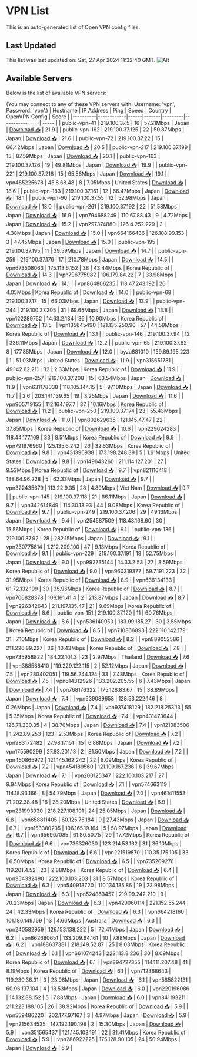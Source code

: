# VPN List

This is an auto-generated list of Open VPN config files.

## Last Updated

This list was last updated on: Sat, 27 Apr 2024 11:32:40 GMT.
![Alt](https://repobeats.axiom.co/api/embed/186b98318ef1479477931607c1ad7d823f12451f.svg "Repobeats analytics image")

## Available Servers

Below is the list of available VPN servers:

(You may connect to any of these VPN servers with: Username: 'vpn', Password: 'vpn'.)
| Hostname | IP Address | Ping | Speed | Country | OpenVPN Config | Score |
|----------|------------|------|-------|---------|----------------| ----- |
| public-vpn-41 | 219.100.37.5 | 16 | 57.21Mbps | Japan | [Download 📥](./configs/server_0_JP.ovpn) | 21.9 |
| public-vpn-162 | 219.100.37.125 | 22 | 50.87Mbps | Japan | [Download 📥](./configs/server_1_JP.ovpn) | 21.6 |
| public-vpn-72 | 219.100.37.22 | 15 | 66.42Mbps | Japan | [Download 📥](./configs/server_2_JP.ovpn) | 20.5 |
| public-vpn-217 | 219.100.37.199 | 15 | 87.59Mbps | Japan | [Download 📥](./configs/server_3_JP.ovpn) | 20.1 |
| public-vpn-163 | 219.100.37.126 | 19 | 49.81Mbps | Japan | [Download 📥](./configs/server_4_JP.ovpn) | 19.9 |
| public-vpn-221 | 219.100.37.218 | 15 | 65.56Mbps | Japan | [Download 📥](./configs/server_5_JP.ovpn) | 19.1 |
| vpn485225678 | 45.8.68.48 | 8 | 7.05Mbps | United States | [Download 📥](./configs/server_6_US.ovpn) | 18.6 |
| public-vpn-183 | 219.100.37.161 | 12 | 66.47Mbps | Japan | [Download 📥](./configs/server_7_JP.ovpn) | 18.1 |
| public-vpn-90 | 219.100.37.55 | 12 | 52.98Mbps | Japan | [Download 📥](./configs/server_8_JP.ovpn) | 18.0 |
| public-vpn-261 | 219.100.37.192 | 22 | 51.58Mbps | Japan | [Download 📥](./configs/server_9_JP.ovpn) | 16.9 |
| vpn794688249 | 110.67.88.43 | 9 | 4.72Mbps | Japan | [Download 📥](./configs/server_10_JP.ovpn) | 15.2 |
| vpn297374880 | 126.4.252.229 | 3 | 4.38Mbps | Japan | [Download 📥](./configs/server_11_JP.ovpn) | 15.0 |
| vpn664166436 | 126.108.99.153 | 3 | 47.45Mbps | Japan | [Download 📥](./configs/server_12_JP.ovpn) | 15.0 |
| public-vpn-195 | 219.100.37.195 | 11 | 39.59Mbps | Japan | [Download 📥](./configs/server_13_JP.ovpn) | 14.7 |
| public-vpn-259 | 219.100.37.176 | 17 | 210.78Mbps | Japan | [Download 📥](./configs/server_14_JP.ovpn) | 14.5 |
| vpn673508063 | 175.113.6.152 | 38 | 43.44Mbps | Korea Republic of | [Download 📥](./configs/server_15_KR.ovpn) | 14.3 |
| vpn796775982 | 106.179.84.22 | 7 | 33.98Mbps | Japan | [Download 📥](./configs/server_16_JP.ovpn) | 14.1 |
| vpn864806235 | 118.47.243.192 | 26 | 4.05Mbps | Korea Republic of | [Download 📥](./configs/server_17_KR.ovpn) | 14.0 |
| public-vpn-68 | 219.100.37.17 | 15 | 66.03Mbps | Japan | [Download 📥](./configs/server_18_JP.ovpn) | 13.9 |
| public-vpn-244 | 219.100.37.205 | 31 | 69.65Mbps | Japan | [Download 📥](./configs/server_19_JP.ovpn) | 13.8 |
| vpn122289752 | 14.63.2.134 | 36 | 10.90Mbps | Korea Republic of | [Download 📥](./configs/server_20_KR.ovpn) | 13.5 |
| vpn135645490 | 121.135.250.90 | 57 | 44.59Mbps | Korea Republic of | [Download 📥](./configs/server_21_KR.ovpn) | 13.1 |
| public-vpn-146 | 219.100.37.94 | 12 | 336.11Mbps | Japan | [Download 📥](./configs/server_22_JP.ovpn) | 12.2 |
| public-vpn-65 | 219.100.37.82 | 8 | 177.85Mbps | Japan | [Download 📥](./configs/server_23_JP.ovpn) | 12.0 |
| byza881010 | 159.89.195.223 | 1 | 51.03Mbps | United States | [Download 📥](./configs/server_24_US.ovpn) | 11.9 |
| vpn315651781 | 49.142.62.211 | 32 | 2.33Mbps | Korea Republic of | [Download 📥](./configs/server_25_KR.ovpn) | 11.9 |
| public-vpn-257 | 219.100.37.208 | 15 | 63.54Mbps | Japan | [Download 📥](./configs/server_26_JP.ovpn) | 11.9 |
| vpn631178038 | 118.105.144.15 | 5 | 97.10Mbps | Japan | [Download 📥](./configs/server_27_JP.ovpn) | 11.7 |
| 2i6 | 203.141.139.65 | 19 | 3.25Mbps | Japan | [Download 📥](./configs/server_28_JP.ovpn) | 11.6 |
| vpn905719155 | 112.164.197.7 | 37 | 10.16Mbps | Korea Republic of | [Download 📥](./configs/server_29_KR.ovpn) | 11.2 |
| public-vpn-250 | 219.100.37.174 | 23 | 55.43Mbps | Japan | [Download 📥](./configs/server_30_JP.ovpn) | 11.0 |
| vpn802629635 | 121.145.47.47 | 22 | 37.85Mbps | Korea Republic of | [Download 📥](./configs/server_31_KR.ovpn) | 10.6 |
| vpn229624283 | 118.44.177.109 | 33 | 8.51Mbps | Korea Republic of | [Download 📥](./configs/server_32_KR.ovpn) | 9.9 |
| vpn791976960 | 125.135.6.242 | 26 | 32.63Mbps | Korea Republic of | [Download 📥](./configs/server_33_KR.ovpn) | 9.8 |
| vpn431396938 | 173.198.248.39 | 5 | 1.61Mbps | United States | [Download 📥](./configs/server_34_US.ovpn) | 9.8 |
| vpn149643260 | 211.114.127.201 | 27 | 9.53Mbps | Korea Republic of | [Download 📥](./configs/server_35_KR.ovpn) | 9.7 |
| vpn821116418 | 138.64.96.228 | 5 | 62.33Mbps | Japan | [Download 📥](./configs/server_36_JP.ovpn) | 9.7 |
| vpn322435679 | 113.22.9.35 | 28 | 4.89Mbps | Viet Nam | [Download 📥](./configs/server_37_VN.ovpn) | 9.7 |
| public-vpn-145 | 219.100.37.118 | 21 | 66.11Mbps | Japan | [Download 📥](./configs/server_38_JP.ovpn) | 9.7 |
| vpn342614849 | 114.30.13.93 | 44 | 9.08Mbps | Korea Republic of | [Download 📥](./configs/server_39_KR.ovpn) | 9.7 |
| public-vpn-249 | 219.100.37.206 | 29 | 49.13Mbps | Japan | [Download 📥](./configs/server_40_JP.ovpn) | 9.4 |
| vpn254587509 | 118.43.168.60 | 30 | 15.56Mbps | Korea Republic of | [Download 📥](./configs/server_41_KR.ovpn) | 9.1 |
| public-vpn-136 | 219.100.37.92 | 28 | 282.15Mbps | Japan | [Download 📥](./configs/server_42_JP.ovpn) | 9.1 |
| vpn230775814 | 1.212.209.100 | 47 | 9.13Mbps | Korea Republic of | [Download 📥](./configs/server_43_KR.ovpn) | 9.1 |
| public-vpn-229 | 219.100.37.191 | 18 | 52.75Mbps | Japan | [Download 📥](./configs/server_44_JP.ovpn) | 9.0 |
| vpn992735144 | 14.33.2.53 | 27 | 8.59Mbps | Korea Republic of | [Download 📥](./configs/server_45_KR.ovpn) | 9.0 |
| vpn960319377 | 59.7.191.223 | 32 | 31.95Mbps | Korea Republic of | [Download 📥](./configs/server_46_KR.ovpn) | 8.9 |
| vpn636134133 | 61.72.132.199 | 30 | 35.96Mbps | Korea Republic of | [Download 📥](./configs/server_47_KR.ovpn) | 8.7 |
| vpn706828378 | 106.161.41.4 | 2 | 213.87Mbps | Japan | [Download 📥](./configs/server_48_JP.ovpn) | 8.7 |
| vpn226342643 | 211.197.135.47 | 21 | 9.69Mbps | Korea Republic of | [Download 📥](./configs/server_49_KR.ovpn) | 8.6 |
| public-vpn-151 | 219.100.37.120 | 11 | 60.76Mbps | Japan | [Download 📥](./configs/server_50_JP.ovpn) | 8.6 |
| vpn536140953 | 183.99.185.27 | 30 | 3.55Mbps | Korea Republic of | [Download 📥](./configs/server_51_KR.ovpn) | 8.5 |
| vpn710866893 | 222.110.142.179 | 31 | 7.10Mbps | Korea Republic of | [Download 📥](./configs/server_52_KR.ovpn) | 8.2 |
| vpn889052586 | 211.226.89.227 | 36 | 10.43Mbps | Korea Republic of | [Download 📥](./configs/server_53_KR.ovpn) | 7.8 |
| vpn735958822 | 184.22.101.3 | 23 | 2.97Mbps | Thailand | [Download 📥](./configs/server_54_TH.ovpn) | 7.6 |
| vpn388588410 | 119.229.122.115 | 2 | 52.12Mbps | Japan | [Download 📥](./configs/server_55_JP.ovpn) | 7.5 |
| vpn280402051 | 119.56.244.124 | 33 | 7.48Mbps | Korea Republic of | [Download 📥](./configs/server_56_KR.ovpn) | 7.5 |
| vpn614312926 | 133.202.205.55 | 6 | 7.43Mbps | Japan | [Download 📥](./configs/server_57_JP.ovpn) | 7.4 |
| vpn768176322 | 175.128.83.67 | 15 | 38.89Mbps | Japan | [Download 📥](./configs/server_58_JP.ovpn) | 7.4 |
| vpn639089658 | 128.53.222.146 | 8 | 0.26Mbps | Japan | [Download 📥](./configs/server_59_JP.ovpn) | 7.4 |
| vpn937418129 | 182.218.253.13 | 55 | 5.35Mbps | Korea Republic of | [Download 📥](./configs/server_60_KR.ovpn) | 7.4 |
| vpn431473644 | 126.71.230.35 | 4 | 38.70Mbps | Japan | [Download 📥](./configs/server_61_JP.ovpn) | 7.4 |
| vpn121083506 | 1.242.89.253 | 123 | 2.53Mbps | Korea Republic of | [Download 📥](./configs/server_62_KR.ovpn) | 7.2 |
| vpn983172482 | 27.98.17.151 | 15 | 6.88Mbps | Japan | [Download 📥](./configs/server_63_JP.ovpn) | 7.2 |
| vpn175590299 | 27.83.201.13 | 2 | 81.50Mbps | Japan | [Download 📥](./configs/server_64_JP.ovpn) | 7.2 |
| vpn450865972 | 121.145.162.242 | 22 | 8.09Mbps | Korea Republic of | [Download 📥](./configs/server_65_KR.ovpn) | 7.2 |
| vpn454189560 | 121.109.167.236 | 6 | 39.67Mbps | Japan | [Download 📥](./configs/server_66_JP.ovpn) | 7.1 |
| vpn200125347 | 222.100.103.217 | 27 | 9.94Mbps | Korea Republic of | [Download 📥](./configs/server_67_KR.ovpn) | 7.1 |
| vpn574663119 | 114.18.93.166 | 8 | 54.79Mbps | Japan | [Download 📥](./configs/server_68_JP.ovpn) | 7.0 |
| vpn461411553 | 71.202.38.48 | 16 | 28.20Mbps | United States | [Download 📥](./configs/server_69_US.ovpn) | 6.9 |
| vpn231993930 | 218.227.108.101 | 24 | 25.05Mbps | Japan | [Download 📥](./configs/server_70_JP.ovpn) | 6.8 |
| vpn658811405 | 60.125.75.184 | 9 | 27.43Mbps | Japan | [Download 📥](./configs/server_71_JP.ovpn) | 6.7 |
| vpn153380235 | 106.165.19.164 | 5 | 58.97Mbps | Japan | [Download 📥](./configs/server_72_JP.ovpn) | 6.7 |
| vpn656907085 | 61.80.50.75 | 29 | 17.72Mbps | Korea Republic of | [Download 📥](./configs/server_73_KR.ovpn) | 6.6 |
| vpn736326030 | 123.214.53.162 | 31 | 36.10Mbps | Korea Republic of | [Download 📥](./configs/server_74_KR.ovpn) | 6.6 |
| vpn221519870 | 110.35.175.105 | 33 | 6.50Mbps | Korea Republic of | [Download 📥](./configs/server_75_KR.ovpn) | 6.5 |
| vpn735209276 | 119.201.4.52 | 23 | 2.88Mbps | Korea Republic of | [Download 📥](./configs/server_76_KR.ovpn) | 6.4 |
| vpn354332490 | 222.100.103.203 | 31 | 8.57Mbps | Korea Republic of | [Download 📥](./configs/server_77_KR.ovpn) | 6.3 |
| vpn540913720 | 110.134.135.86 | 19 | 23.98Mbps | Japan | [Download 📥](./configs/server_78_JP.ovpn) | 6.3 |
| vpn524863457 | 219.99.242.210 | 9 | 70.23Mbps | Japan | [Download 📥](./configs/server_79_JP.ovpn) | 6.3 |
| vpn429060114 | 221.152.55.244 | 24 | 42.33Mbps | Korea Republic of | [Download 📥](./configs/server_80_KR.ovpn) | 6.3 |
| vpn664218160 | 101.186.149.169 | 13 | 4.66Mbps | Australia | [Download 📥](./configs/server_81_AU.ovpn) | 6.3 |
| vpn240582959 | 126.153.138.222 | 5 | 72.41Mbps | Japan | [Download 📥](./configs/server_82_JP.ovpn) | 6.2 |
| vpn862680651 | 133.209.64.161 | 10 | 7.88Mbps | Japan | [Download 📥](./configs/server_83_JP.ovpn) | 6.2 |
| vpn188637381 | 218.149.52.87 | 25 | 8.03Mbps | Korea Republic of | [Download 📥](./configs/server_84_KR.ovpn) | 6.1 |
| vpn661074243 | 222.113.8.236 | 30 | 8.09Mbps | Korea Republic of | [Download 📥](./configs/server_85_KR.ovpn) | 6.1 |
| vpn894727355 | 114.111.207.48 | 41 | 8.19Mbps | Korea Republic of | [Download 📥](./configs/server_86_KR.ovpn) | 6.1 |
| vpn712368643 | 119.230.36.31 | 3 | 23.96Mbps | Japan | [Download 📥](./configs/server_87_JP.ovpn) | 6.1 |
| vpn585822131 | 60.96.137.104 | 4 | 18.53Mbps | Japan | [Download 📥](./configs/server_88_JP.ovpn) | 6.0 |
| vpn220196086 | 14.132.88.152 | 5 | 7.88Mbps | Japan | [Download 📥](./configs/server_89_JP.ovpn) | 6.0 |
| vpn841193211 | 211.223.188.105 | 26 | 38.92Mbps | Korea Republic of | [Download 📥](./configs/server_90_KR.ovpn) | 5.9 |
| vpn559486220 | 202.177.97.167 | 3 | 4.97Mbps | Japan | [Download 📥](./configs/server_91_JP.ovpn) | 5.9 |
| vpn215634525 | 147.192.190.198 | 2 | 15.30Mbps | Japan | [Download 📥](./configs/server_92_JP.ovpn) | 5.9 |
| vpn351565437 | 121.145.103.191 | 22 | 31.41Mbps | Korea Republic of | [Download 📥](./configs/server_93_KR.ovpn) | 5.9 |
| vpn286922225 | 175.128.90.105 | 24 | 50.94Mbps | Japan | [Download 📥](./configs/server_94_JP.ovpn) | 5.9 |
